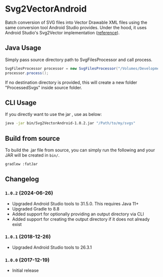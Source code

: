 # Svg2VectorAndroid

Batch conversion of SVG files into Vector Drawable XML files using the same conversion tool Android Studio provides. Under the hood, it uses Android Studio's Svg2Vector implementation ([reference](https://android.googlesource.com/platform/tools/base/+/master/sdk-common/src/main/java/com/android/ide/common/vectordrawable/Svg2Vector.java)).


## Java Usage

Simply pass source directory path to SvgFilesProcessor and call process.

```java
SvgFilesProcessor processor = new SvgFilesProcessor("/Volumes/Development/Features/MySvgs");
processor.process();
```

If no destination directory is provided, this will create a new folder "ProcessedSvgs" inside source folder.


## CLI Usage

If you directly want to use the jar , use as below:

```bash
java -jar bin/Svg2VectorAndroid-1.0.2.jar "/Path/to/my/svgs"
```

## Build from source

To build the .jar file from source, you can simply run the following and your JAR will be created in `bin/`.

```bash
gradlew :fatJar
```

## Changelog

### `1.0.2` (2024-06-26)

- Upgraded Android Studio tools to 31.5.0. This requires Java 11+
- Upgraded Gradle to 8.8
- Added support for optionally providing an output directory via CLI
- Added support for creating the output directory if it does not already exist

### `1.0.1` (2018-12-26)

- Upgraded Android Studio tools to 26.3.1


### `1.0.0` (2017-12-19)

- Initial release
